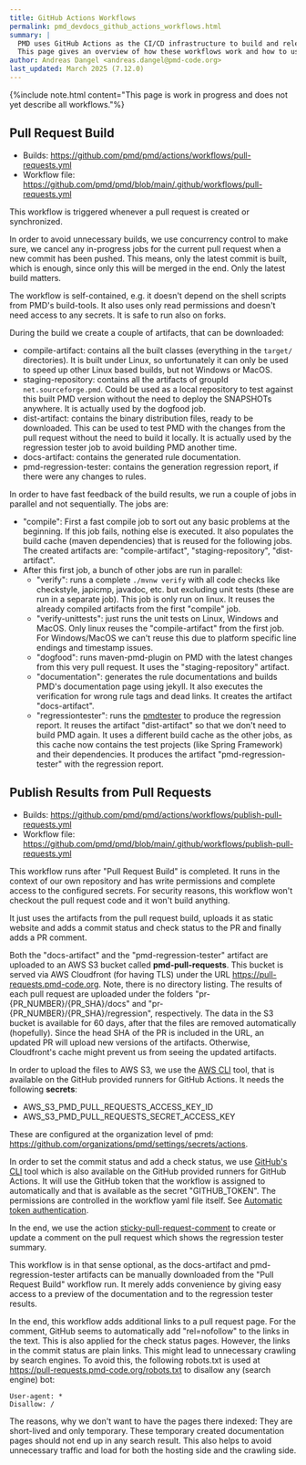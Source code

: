 ```yaml
---
title: GitHub Actions Workflows
permalink: pmd_devdocs_github_actions_workflows.html
summary: |
  PMD uses GitHub Actions as the CI/CD infrastructure to build and release new versions.
  This page gives an overview of how these workflows work and how to use them.
author: Andreas Dangel <andreas.dangel@pmd-code.org>
last_updated: March 2025 (7.12.0)
---
```


{%include note.html content="This page is work in progress and does not yet describe all workflows."%}

## Pull Request Build

* Builds: <https://github.com/pmd/pmd/actions/workflows/pull-requests.yml>
* Workflow file: <https://github.com/pmd/pmd/blob/main/.github/workflows/pull-requests.yml>

This workflow is triggered whenever a pull request is created or synchronized.

In order to avoid unnecessary builds, we use concurrency control to make sure, we cancel any in-progress jobs for
the current pull request when a new commit has been pushed. This means, only the latest commit is built, which
is enough, since only this will be merged in the end. Only the latest build matters.

The workflow is self-contained, e.g. it doesn't depend on the shell scripts from PMD's build-tools.
It also uses only read permissions and doesn't need access to any secrets. It is safe to run also on
forks.

During the build we create a couple of artifacts, that can be downloaded:

* compile-artifact: contains all the built classes (everything in the `target/` directories). It is built under Linux,
  so unfortunately it can only be used to speed up other Linux based builds, but not Windows or MacOS.
* staging-repository: contains all the artifacts of groupId `net.sourceforge.pmd`. Could be used as a local
  repository to test against this built PMD version without the need to deploy the SNAPSHOTs anywhere. It is
  actually used by the dogfood job.
* dist-artifact: contains the binary distribution files, ready to be downloaded. This can be used to test
  PMD with the changes from the pull request without the need to build it locally. It is actually used by the
  regression tester job to avoid building PMD another time.
* docs-artifact: contains the generated rule documentation.
* pmd-regression-tester: contains the generation regression report, if there were any changes to rules.

In order to have fast feedback of the build results, we run a couple of jobs in parallel and not sequentially.
The jobs are:

* "compile": First a fast compile job to sort out any basic problems at the beginning. If this job fails, nothing
  else is executed. It also populates the build cache (maven dependencies) that is reused for the following jobs.
  The created artifacts are: "compile-artifact", "staging-repository", "dist-artifact".
* After this first job, a bunch of other jobs are run in parallel:
    - "verify": runs a complete `./mvnw verify` with all code checks like checkstyle, japicmp, javadoc, etc.
      but excluding unit tests (these are run in a separate job).
      This job is only run on linux. It reuses the already compiled artifacts from the first "compile" job.
    - "verify-unittests": just runs the unit tests on Linux, Windows and MacOS. Only linux reuses the
      "compile-artifact" from the first job. For Windows/MacOS we can't reuse this due to platform specific line
      endings and timestamp issues.
    - "dogfood": runs maven-pmd-plugin on PMD with the latest changes from this very pull request. It uses the
      "staging-repository" artifact.
    - "documentation": generates the rule documentations and builds PMD's documentation page using jekyll.
      It also executes the verification for wrong rule tags and dead links. It creates the artifact "docs-artifact".
    - "regressiontester": runs the [pmdtester](pmd_devdocs_pmdtester.html) to produce the regression report.
      It reuses the artifact "dist-artifact" so that we don't need to build PMD again. It uses a different build
      cache as the other jobs, as this cache now contains the test projects (like Spring Framework) and their
      dependencies. It produces the artifact "pmd-regression-tester" with the regression report.

## Publish Results from Pull Requests

* Builds: <https://github.com/pmd/pmd/actions/workflows/publish-pull-requests.yml>
* Workflow file: <https://github.com/pmd/pmd/blob/main/.github/workflows/publish-pull-requests.yml>

This workflow runs after "Pull Request Build" is completed. It runs in the context of our own
repository and has write permissions and complete access to the configured secrets.
For security reasons, this workflow won't checkout the pull request code and it won't build anything.

It just uses the artifacts from the pull request build, uploads it as static website and adds
a commit status and check status to the PR and finally adds a PR comment.

Both the "docs-artifact" and the "pmd-regression-tester" artifact are uploaded to an AWS S3 bucket
called **pmd-pull-requests**. This bucket is served via AWS Cloudfront (for having TLS) under
the URL <https://pull-requests.pmd-code.org>. Note, there is no directory listing. The results
of each pull request are uploaded under the folders "pr-{PR_NUMBER}/{PR_SHA}/docs" and "pr-{PR_NUMBER}/{PR_SHA}/regression",
respectively. The data in the S3 bucket is available for 60 days, after that the files are removed
automatically (hopefully). Since the head SHA of the PR is included in the URL, an updated PR will upload
new versions of the artifacts. Otherwise, Cloudfront's cache might prevent us from seeing the
updated artifacts.

In order to upload the files to AWS S3, we use the [AWS CLI](https://awscli.amazonaws.com/v2/documentation/api/latest/reference/s3/index.html)
tool, that is available on the GitHub provided runners for GitHub Actions. It needs the following **secrets**:

* AWS_S3_PMD_PULL_REQUESTS_ACCESS_KEY_ID
* AWS_S3_PMD_PULL_REQUESTS_SECRET_ACCESS_KEY

These are configured at the organization level of pmd: <https://github.com/organizations/pmd/settings/secrets/actions>.

In order to set the commit status and add a check status, we use [GitHub's CLI](https://cli.github.com/manual/) tool
which is also available on the GitHub provided runners for GitHub Actions. It will use the GitHub token
that the workflow is assigned to automatically and that is available as the secret "GITHUB_TOKEN".
The permissions are controlled in the workflow yaml file itself.
See [Automatic token authentication](https://docs.github.com/en/actions/security-for-github-actions/security-guides/automatic-token-authentication).

In the end, we use the action [sticky-pull-request-comment](https://github.com/marocchino/sticky-pull-request-comment)
to create or update a comment on the pull request which shows the regression tester summary.

This workflow is in that sense optional, as the docs-artifact and pmd-regression-tester artifacts can
be manually downloaded from the "Pull Request Build" workflow run. It merely adds convenience by
giving easy access to a preview of the documentation and to the regression tester results.

In the end, this workflow adds additional links to a pull request page. For the comment, GitHub seems
to automatically add "rel=nofollow" to the links in the text. This is also applied for the check status
pages. However, the links in the commit status are plain links. This might lead to unnecessary
crawling by search engines. To avoid this, the following robots.txt is used
at <https://pull-requests.pmd-code.org/robots.txt> to disallow any (search engine) bot:

```
User-agent: *
Disallow: /
```

The reasons, why we don't want to have the pages there indexed: They are short-lived and only
temporary. These temporary created documentation pages should not end up in any search result.
This also helps to avoid unnecessary traffic and load for both the hosting side and the
crawling side.
